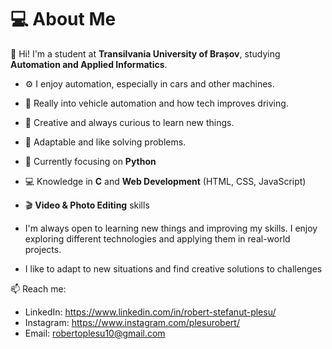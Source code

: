 # 💻 About Me

👋 Hi! I'm a student at **Transilvania University of Brașov**, studying **Automation and Applied Informatics**.

- ⚙️ I enjoy automation, especially in cars and other machines.
- 🚗 Really into vehicle automation and how tech improves driving.
- 🎨 Creative and always curious to learn new things.
- 🔄 Adaptable and like solving problems.

- 🐍 Currently focusing on **Python**
- 💻 Knowledge in **C** and **Web Development** (HTML, CSS, JavaScript)
- 🎬 **Video & Photo Editing** skills

- I'm always open to learning new things and improving my skills. I enjoy exploring different technologies and applying them in real-world projects.
- I like to adapt to new situations and find creative solutions to challenges

📫 Reach me:
- LinkedIn: https://www.linkedin.com/in/robert-stefanut-plesu/
- Instagram: https://www.instagram.com/plesurobert/
- Email: robertoplesu10@gmail.com

